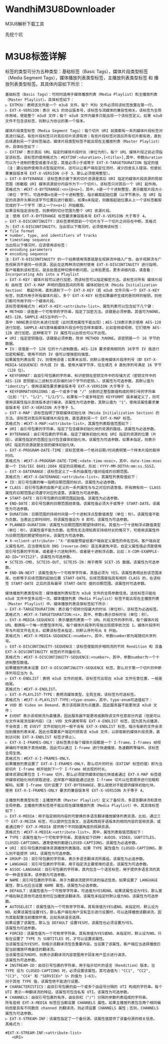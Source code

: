 # WandhiM3U8Downloader


M3U8解析下载工具

先挖个坑


# M3U8标签详解
标签的类型可分为五种类型：基础标签（Basic Tags），媒体片段类型标签（Media Segment Tags），媒体播放列表类型标签，主播放列表类型标签 和 播放列表类型标签。其具体内容如下所示：

    基础标签（Basic Tags）：可同时适用于媒体播放列表（Media Playlist）和主播放列表（Master Playlist）。具体标签如下：
    ▷ EXTM3U：表明该文件是一个 m3u8 文件。每个 M3U 文件必须将该标签放置在第一行。
    ▷ EXT-X-VERSION：表示 HLS 的协议版本号，该标签与流媒体的兼容性相关。该标签为全局作用域，使能整个 m3u8 文件；每个 m3u8 文件内最多只能出现一个该标签定义。如果 m3u8 文件不包含该标签，则默认为协议的第一个版本。

    媒体片段类型标签（Media Segment Tags）：每个切片 URI 前面都有一系列媒体片段标签对其进行描述。有些片段标签只对其后切片资源有效；有些片段标签对其后所有切片都有效，直到后续遇到另一个该标签描述。媒体片段类型标签不能出现在主播放列表（Master Playlist）中。具体标签如下：
    ▷ EXTINF：表示其后 URL 指定的媒体片段时长（单位为秒）。每个 URL 媒体片段之前必须指定该标签。该标签的使用格式为：#EXTINF:<duration>,[<title>],其中，参数duration可以为十进制的整型或者浮点型，其值必须小于或等于 EXT-X-TARGETDURATION 指定的值（注：建议始终使用浮点型指定时长，这可以让客户端在定位流时，减少四舍五入错误。但是如果兼容版本号 EXT-X-VERSION 小于 3，那么必须使用整型）。
    ▷ EXT-X-BYTERANGE：该标签表示接下来的切片资源是其后 URI 指定的媒体片段资源的局部范围（即截取 URI 媒体资源部分内容作为下一个切片）。该标签只对其后一个 URI 起作用。其格式为：#EXT-X-BYTERANGE:<n>[@<o>]，其中，n是一个十进制整型，表示截取片段大小（单位：字节）。可选参数o也是一个十进制整型，指示截取起始位置（以字节表示，在 URI 指定的资源开头移动该字节位置后进行截取）。如果o未指定，则截取起始位置从上一个该标签截取完成的下一个字节（即上一个n+o+1）开始截取。
    如果没有指定该标签，则表明的切分范围为整个 URI 资源片段。
    注：使用 EXT-X-BYTERANGE 标签要求兼容版本号 EXT-X-VERSION 大于等于 4。
    ▷ EXT-X-DISCONTINUITY：该标签表明其前一个切片与下一个切片之间存在中断。其格式为：EXT-X-DISCONTINUITY。当出现以下情况时，必须使用该标签：
    ☛ file format
    ☛ number, type, and identifiers of tracks
    ☛ timestamp sequence
    当出现以下情况时，应该使用该标签：
    ☛ encoding parameters
    ☛ encoding sequence
    注：EXT-X-DISCONTINUITY 的一个经典使用场景就是在视屏流中插入广告，由于视屏流与广告视屏流不是同一份资源，因此在这两种流切换时使用 EXT-X-DISCONTINUITY 进行指明，客户端看到该标签后，就会处理这种切换中断问题，让体验更佳。更多详细内容，请查看：Incorporating Ads into a Playlist
    ▷ EXT-X-KEY：媒体片段可以进行加密，而该标签可以指定解密方法。该标签对所有 媒体片段 和 由标签 EXT-X-MAP 声明的围绕其间的所有 媒体初始化块（Meida Initialization Section） 都起作用，直到遇到下一个 EXT-X-KEY（若 m3u8 文件只有一个 EXT-X-KEY 标签，则其作用于所有媒体片段）。多个 EXT-X-KEY 标签如果最终生成的是同样的秘钥，则他们都可作用于同一个媒体片段。
    该标签使用格式为：#EXT-X-KEY:<attribute-list>，属性列表可以包含如下几个键：
    ☛ METHOD：该值是一个可枚举的字符串，指定了加密方法。该键是必须参数。其值可为NONE，AES-128，SAMPLE-AES当中的一个。
    其中：NONE表示切片未进行加密（此时其他属性不能出现）；AES-128表示表示使用 AES-128 进行加密。SAMPLE-AES意味着媒体片段当中包含样本媒体，比如音频或视频，它们使用 AES-128 进行加密。这种情况下 IV 属性可以出现也可以不出现。
    ☛ URI：指定密钥路径。该键是必须参数，除非 METHOD 为NONE。该密钥是一个 16 字节的数据。
    ☛ IV：该值是一个 128 位的十六进制数值。AES-128 要求使用相同的 16字节 IV 值进行加密和解密。使用不同的 IV 值可以增强密码强度。
    如果属性列表出现 IV，则使用该值；如果未出现，则默认使用媒体片段序列号（即 EXT-X-MEDIA-SEQUENCE）作为其 IV 值，使用大端字节序，往左填充 0 直到序列号满足 16 字节（128 位）。
    ☛ KEYFORMAT：由双引号包裹的字符串，标识密钥在密钥文件中的存储方式（密钥文件中的 AES-128 密钥是以二进制方式存储的16个字节的密钥。）。该属性为可选参数，其默认值为 "identity"。使用该属性要求兼容版本号 EXT-X-VERSION 大于等于 5。
    ☛ KEYFORMATVERSIONS：由一个或多个被 "/" 分割的正整型数值构成的带引号的字符串（比如："1"，"1/2"，"1/2/5"）。如果有一个或多特定的 KEYFORMT 版本被定义了，则可使用该属性指示具体版本进行编译。该属性为可选参数，其默认值为 "1"。使用该属性要求兼容版本号 EXT-X-VERSION 大于等于 5。
    ▷ EXT-X-MAP：该标签指明了获取媒体初始化块（Meida Initialization Section）的方法。该标签对其后所有媒体片段生效，直至遇到另一个 EXT-X-MAP 标签。
    其格式为：#EXT-X-MAP:<attribute-list>，其属性列表取值范围如下：
    ☛ URI：由引号包裹的字符串，指定了包含媒体初始化块的资源的路径。该属性为必选参数。
    ☛ BYTERANGE：由引号包裹的字符串，指定了媒体初始化块在 URI 指定的资源的位置（片段）。该属性指定的范围应当只包含媒体初始化块。该属性为可选参数，如果未指定，则表示 URI 指定的资源就是全部的媒体初始化块。
    ▷ EXT-X-PROGRAM-DATE-TIME：该标签使用一个绝对日期/时间表明第一个样本片段的取样时间。
    其格式为：#EXT-X-PROGRAM-DATE-TIME:<date-time-msec>，其中，date-time-msec是一个 ISO/IEC 8601:2004 规定的日期格式，形如：YYYY-MM-DDThh:mm:ss.SSSZ。
    ▷ EXT-X-DATERANGE：该标签定义了一系列由属性/值对组成的日期范围。
    其格式为：#EXT-X-DATERANGE:<attribute-list>，其属性列表取值如下：
    ☛ ID：双引号包裹的唯一指明日期范围的标识。该属性为必选参数。
    ☛ CLASS：双引号包裹的由客户定义的一系列属性与与之对应的语意值。所有拥有同一 CLASS 属性的日期范围必须遵守对应的语意。该属性为可选参数。
    ☛ START-DATE：双引号包裹的日期范围起始值。该属性为必选参数。
    ☛ END-DATE：双引号包裹的日期范围结束值。该属性值必须大于或等于 START-DATE。该属性为可选参数。
    ☛ DURATION：日期范围的持续时间是一个十进制浮点型数值类型（单位：秒）。该属性值不能为负数。当表达立即时间时，将该属性值设为 0 即可。该属性为可选参数。
    ☛ PLANNED-DURATION：该属性为日期范围的期望持续时长。其值为一个十进制浮点数值类型（单位：秒）。该属性值不能为负数。在预先无法得知真实持续时长的情况下，可使用该属性作为日期范围的期望预估时长。该属性为可选参数。
    ☛ X-<client-attribute>："X-"前缀是预留给客户端自定义属性的命名空间。客户端自定义属性名时，应当使用反向 DNS（reverse-DNS）语法来避免冲突。自定义属性值必须是使用双引号包裹的字符串，或者是十六进制序列，或者是十进制浮点数，比如：X-COM-EXAMPLE-AD-ID="XYZ123"。该属性为可选参数。
    ☛ SCTE35-CMD, SCTE35-OUT, SCTE35-IN：用于携带 SCET-35 数据。该属性为可选参数。
    ☛ END-ON-NEXT：该属性值为一个可枚举字符串，其值必须为 YES。该属性表明达到该范围末尾，也即等于后续范围的起始位置 START-DATE。后续范围是指具有相同 CLASS 的，在该标签 START-DATE 之后的具有最早 START-DATE 值的日期范围。该属性时可选参数。

    媒体播放列表类型标签：媒体播放列表标签为 m3u8 文件的全局参数信息。这些标签只能在 m3u8 文件中至多出现一次。媒体播放列表（Media Playlist）标签不能出现在主播放列表（Master Playlist）中。媒体播放列表具体标签如下所示：
    ▷ EXT-X-TARGETDURATION：表示每个视频分段最大的时长（单位秒）。该标签为必选标签。
    其格式为：#EXT-X-TARGETDURATION:<s>，其中，参数s表示目标时长（单位：秒）。
    ▷ EXT-X-MEDIA-SEQUENCE：表示播放列表第一个 URL 片段文件的序列号，每个媒体片段 URL 都拥有一个唯一的整型序列号。每个媒体片段序列号按出现顺序依次加 1。媒体片段序列号与片段文件名无关。如果该标签未指定，则默认序列号从 0 开始。
    其格式为：#EXT-X-MEDIA-SEQUENCE:<number>，其中，参数number即为尾随切片序列号。
    ▷ EXT-X-DISCONTINUITY-SEQUENCE：该标签使能同步相同流的不同 Rendition 和 具备 EXT-X-DISCONTINUITY 标签的不同备份流。
    其格式为：#EXT-X-DISCONTINUITY-SEQUENCE:<number>，其中，参数number为一个十进制整型数值。
    如果播放列表未设置 EXT-X-DISCONTINUITY-SEQUENCE 标签，那么对于第一个切片的中断序列号应当为 0。
    ▷ EXT-X-ENDLIST：表明 m3u8 文件的结束。该标签可出现在 m3u8 文件任意位置，一般是结尾。
    其格式为：#EXT-X-ENDLIST。
    ▷ EXT-X-PLAYLIST-TYPE：表明流媒体类型。全局生效。该标签为可选标签。
    其格式为：#EXT-X-PLAYLIST-TYPE:<type-enum>，其中，type-enum可选值如下：
    ☛ VOD 即 Video on Demand，表示该视屏流为点播源，因此服务器不能更改该 m3u8 文件；
    ☛ EVENT 表示该视频流为直播源，因此服务器不能更改或删除该文件任意部分内容（但是可以在文件末尾添加新内容）（注：VOD 文件通常带有 EXT-X-ENDLIST 标签，因为其为点播源，不会改变；而 EVEVT 文件初始化时一般不会有 EXT-X-ENDLIST 标签，暗示有新的文件会添加到播放列表末尾，因此也需要客户端定时获取该 m3u8 文件，以获取新的媒体片段资源，直到访问到 EXT-X-ENDLIST 标签才停止）。
    ▷ EXT-X-I-FRAMES-ONLY：该标签表示每个媒体片段都是一个 I-frame。I-frames 帧视屏编码不依赖于其他帧数，因此可以通过 I-frame 进行快速播放，急速翻转等操作。该标签全局生效。
    其格式为：#EXT-X-I-FRAMES-ONLY。
    如果播放列表设置了 EXT-X-I-FRAMES-ONLY，那么切片的时长（EXTINF 标签的值）即为当前切片 I-frame 帧开始到下一个 I-frame 帧出现的时长。
    媒体资源如果包含 I-frame 切片，那么必须提供媒体初始化块或者通过 EXT-X-MAP 标签提供媒体初始化块的获取途径，这样客户端就能通过这些 I-frame 切片以任意顺序进行加载和解码。如果 I-frame 切片设置了 EXT-BYTERANGE，那么就绝对不能提供媒体初始化块。
    使用 EXT-X-I-FRAMES-ONLY 要求的兼容版本号 EXT-X-VERSION 大于等于 4。

    主播放列表类型标签：主播放列表（Master Playlist）定义了备份流，多语言翻译流和其他全局参数。主播放列表标签绝不能出现在媒体播放列表（Media Playlist）中。其具体标签如下：
    ▷ EXT-X-MEDIA：用于指定相同内容的可替换的多语言翻译播放媒体列表资源。比如，通过三个 EXT-X-MEIDA 标签，可以提供包含英文，法语和西班牙语版本的相同内容的音频资源，或者通过两个 EXT-X-MEDIA 提供两个不同拍摄角度的视屏资源。
    其格式为：#EXT-X-MEDIA:<attribute-list>，其中，属性列表取值范围如下：
    ☛ TYPE：该属性值为一个可枚举字符串。其值有如下四种：AUDIO，VIDEO，SUBTITLES，CLOSED-CAPTIONS。通常使用的都是CLOSED-CAPTIONS。该属性为必选参数。
    ☛ URI：双引号包裹的媒体资源播放列表路径。如果 TYPE 属性值为 CLOSED-CAPTIONS，那么则不能提供 URI。该属性为可选参数。
    ☛ GROUP-ID：双引号包裹的字符串，表示多语言翻译流所属组。该属性为必选参数。
    ☛ LANGUAGE：双引号包裹的字符串，用于指定流主要使用的语言。该属性为可选参数。
    ☛ ASSOC-LANGUAGE：双引号包裹的字符串，其内包含一个语言标签，用于提供多语言流的其中一种语言版本。该参数为可选参数。
    ☛ NAME：双引号包裹的字符串，用于为翻译流提供可读的描述信息。如果设置了 LANGUAGE 属性，那么也应当设置 NAME 属性。该属性为必选参数。
    ☛ DEFAULT：该属性值为一个可枚举字符串。可选值为YES和NO。如果该属性设为YES，那么客户端在缺乏其他可选信息时应当播放该翻译流。该属性未指定时默认值为NO。该属性为可选参数。
    ☛ AUTOSELECT：该属性值为一个可枚举字符串。其有效值为YES或NO。未指定时，默认设为NO。如果该属性设置YES，那么客户端在用户没有显示进行设置时，可以选择播放该翻译流，因为其能配置当前播放环境，比如系统语言选择。
    如果设置了该属性，那么当 DEFAULT 设置YES时，该属性也必须设置为YES。
    该属性为可选参数。
    ☛ FORCED：该属性值为一个可枚举字符串。其有效值为YES或NO。未指定时，默认设为NO。只有在设置了 TYPE 为 SUBTITLES 时，才可以设置该属性。
    当该属性设为YES时，则暗示该翻译流包含重要内容。当设置了该属性，客户端应当选择播放匹配当前播放环境最佳的翻译流。
    当该属性设为NO时，则表示该翻译流内容意图用于回复用户显示进行请求。
    该属性为可选参数。
    ☛ INSTREAM-ID：由双引号包裹的字符串，用于指示切片的语言（Rendition）版本。当 TYPE 设为 CLOSED-CAPTIONS 时，必须设置该属性。其可选值为："CC1", "CC2", "CC3", "CC4" 和 "SERVICEn"（n 的值为 1~63）。
    对于其他 TYPE 值，该属性绝不能进行设置。
    ☛ CHARACTERISTICS：由双引号包裹的由一个或多个由逗号分隔的 UTI 构成的字符串。每个 UTI 表示一种翻译流的特征。该属性可包含私有 UTI。该属性为可选参数。
    ☛ CHANNELS：由双引号包裹的有序，由反斜杠（"/"）分隔的参数列表组成的字符串。
    所有音频 EXT-X-MEDIA 标签应当都设置 CHANNELS 属性。如果主播放列表包含两个相同编码但是具有不同数目 channed 的翻译流，则必须设置 CHANNELS 属性；否则，CHANNELS 属性为可选参数。
    ▷ EXT-X-STREAM-INF：该属性指定了一个备份源。该属性值提供了该备份源的相关信息。
    其格式为：
```
#EXT-X-STREAM-INF:<attribute-list>
   <URI>
```
